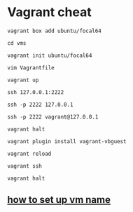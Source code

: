 # Vagrant cheat
```
vagrant box add ubuntu/focal64 

cd vms

vagrant init ubuntu/focal64 

vim Vagrantfile 

vagrant up 

ssh 127.0.0.1:2222 

ssh -p 2222 127.0.0.1 

ssh -p 2222 vagrant@127.0.0.1 

vagrant halt 

vagrant plugin install vagrant-vbguest 

vagrant reload 

vagrant ssh 

vagrant halt 
```

## [how to set up vm name](https://stackoverflow.com/questions/17845637/how-to-change-vagrant-default-machine-name)

